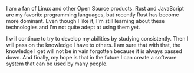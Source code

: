 I am a fan of Linux and other Open Source products. Rust and JavaScript are my favorite programming languages, but recently Rust has become more dominant. Even though I like it, I'm still learning about these technologies and I'm not quite adept at using them yet.

I will continue to try to develop my abilities by studying consistently. Then I will pass on the knowledge I have to others. I am sure that with that, the knowledge I get will not be in vain forgotten because it is always passed down. And finally, my hope is that in the future I can create a software system that can be used by many people.
